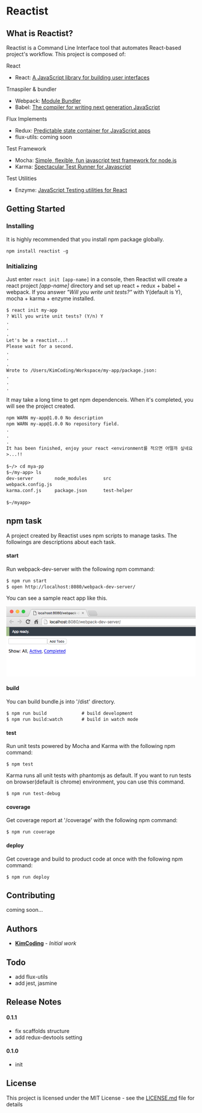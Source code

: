 # Reactist

## What is Reactist?

Reactist is a Command Line Interface tool that automates React-based project's workflow. This project is composed of:

React

- React: [A JavaScript library for building user interfaces](https://facebook.github.io/react/)

Trnaspiler & bundler

- Webpack: [Module Bundler](https://webpack.github.io/)
- Babel: [The compiler for writing next generation JavaScript](https://babeljs.io/)

Flux Implements

- Redux: [Predictable state container for JavaScript apps](http://redux.js.org)
- flux-utils: coming soon

Test Framework

- Mocha: [Simple, flexible, fun javascript test framework for node.js](http://mochajs.org)
- Karma: [Spectacular Test Runner for Javascript](https://karma-runner.github.io/)

Test Utilities

- Enzyme: [JavaScript Testing utilities for React](http://airbnb.io/enzyme/)

## Getting Started

### Installing

It is highly recommended that you install npm package globally.

```
npm install reactist -g
```

### Initializing

Just enter ```react init [app-name]``` in a console, then Reactist will create a react project *[app-name]* directory and set up react + redux + babel + webpack. If you answer *"Will you write unit tests?"* with Y(default is Y), mocha + karma + enzyme <will be also> installed.


```
$ react init my-app
? Will you write unit tests? (Y/n) Y
.
.
.
Let's be a reactist...!
Please wait for a second.
.
.
.
Wrote to /Users/KimCoding/Workspace/my-app/package.json:
.
.
.
```
It may take a long time to get npm dependenceis. When it's completed, you will see the project created.

```
npm WARN my-app@1.0.0 No description
npm WARN my-app@1.0.0 No repository field.
.
.
.
It has been finished, enjoy your react <environment를 적으면 어떨까 싶네요>...!!

$~/> cd mya-pp
$~/my-app> ls
dev-server        node_modules      src               webpack.config.js
karma.conf.js     package.json      test-helper

$~/myapp>
```

## npm task

A project created by Reactist uses npm scripts to manage tasks. The followings are descriptions about each task.

#### start

Run webpack-dev-server with the following npm command:

```shell
$ npm run start
$ open http://localhost:8080/webpack-dev-server/
```

You can see a sample react app like this.

![a sample redux app](https://raw.githubusercontent.com/CoderK/reactist/master/resources/images/screenshots/sample-app-screenshot.png)

#### build

You can build bundle.js into '/dist' directory.

```shell
$ npm run build  			# build development
$ npm run build:watch		# build in watch mode
```

#### test

Run unit tests powered by Mocha and Karma with the following npm command:

```shell
$ npm test
```

Karma runs all unit tests with phantomjs as default.
If you want to run tests on browser(default is chrome) environment, you can use this command.

```shell
$ npm run test-debug
```

#### coverage

Get coverage report at '/coverage' with the following npm command:

```shell
$ npm run coverage
```

#### deploy

Get coverage and build to product code at once with the following npm command:

```shell
$ npm run deploy
```

## Contributing

coming soon...

## Authors

* **[KimCoding](https://github.com/CoderK)** - *Initial work*

## Todo

- add flux-utils
- add jest, jasmine

## Release Notes

#### 0.1.1
- fix scaffolds structure
- add redux-devtools setting

#### 0.1.0
- init

## License

This project is licensed under the MIT License - see the [LICENSE.md](LICENSE.md) file for details
